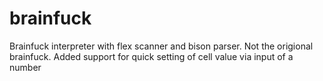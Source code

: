 # brainfuck
Brainfuck interpreter with flex scanner and bison parser.
Not the origional brainfuck.
Added support for quick setting of cell value via input of a number
